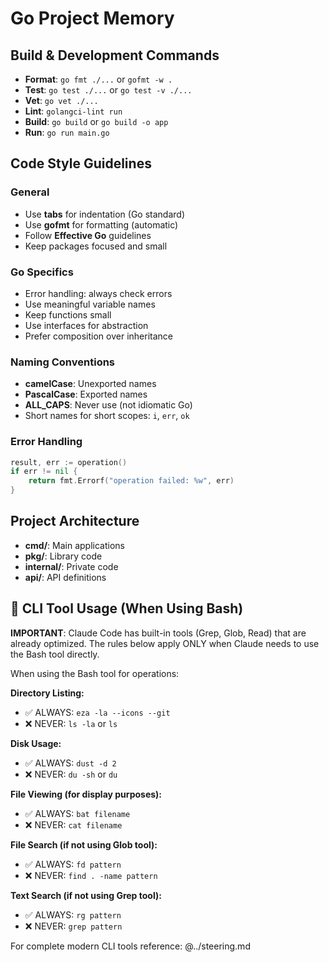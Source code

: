 # Go Project Memory

## Build & Development Commands

- **Format**: `go fmt ./...` or `gofmt -w .`
- **Test**: `go test ./...` or `go test -v ./...`
- **Vet**: `go vet ./...`
- **Lint**: `golangci-lint run`
- **Build**: `go build` or `go build -o app`
- **Run**: `go run main.go`

## Code Style Guidelines

### General
- Use **tabs** for indentation (Go standard)
- Use **gofmt** for formatting (automatic)
- Follow **Effective Go** guidelines
- Keep packages focused and small

### Go Specifics
- Error handling: always check errors
- Use meaningful variable names
- Keep functions small
- Use interfaces for abstraction
- Prefer composition over inheritance

### Naming Conventions
- **camelCase**: Unexported names
- **PascalCase**: Exported names
- **ALL_CAPS**: Never use (not idiomatic Go)
- Short names for short scopes: `i`, `err`, `ok`

### Error Handling
```go
result, err := operation()
if err != nil {
    return fmt.Errorf("operation failed: %w", err)
}
```

## Project Architecture

- **cmd/**: Main applications
- **pkg/**: Library code
- **internal/**: Private code
- **api/**: API definitions

## 🚫 CLI Tool Usage (When Using Bash)

**IMPORTANT**: Claude Code has built-in tools (Grep, Glob, Read) that are already optimized.
The rules below apply ONLY when Claude needs to use the Bash tool directly.

When using the Bash tool for operations:

**Directory Listing:**
- ✅ ALWAYS: `eza -la --icons --git`
- ❌ NEVER: `ls -la` or `ls`

**Disk Usage:**
- ✅ ALWAYS: `dust -d 2`
- ❌ NEVER: `du -sh` or `du`

**File Viewing (for display purposes):**
- ✅ ALWAYS: `bat filename`
- ❌ NEVER: `cat filename`

**File Search (if not using Glob tool):**
- ✅ ALWAYS: `fd pattern`
- ❌ NEVER: `find . -name pattern`

**Text Search (if not using Grep tool):**
- ✅ ALWAYS: `rg pattern`
- ❌ NEVER: `grep pattern`

For complete modern CLI tools reference: @../steering.md
